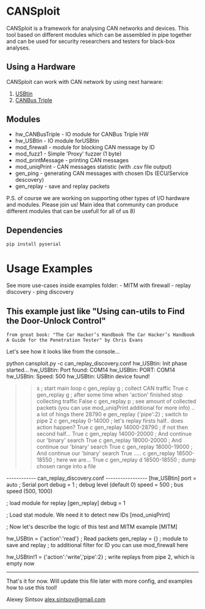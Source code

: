 # CANSploit

CANSploit is a framework for analysing CAN networks and devices.
This tool based on different modules which can be assembled in pipe together and
can be used for security researchers and testers for black-box analyses.

## Using a Hardware

CANSploit can work with CAN network by using next harware:

1. [USBtin](http://www.fischl.de/usbtin/)
2. [CANBus Triple](https://canb.us/)

## Modules

- hw_CANBusTriple  - IO module for CANBus Triple HW
- hw_USBtin        - IO module forUSBtin
- mod_firewall     - module for blocking CAN message by ID
- mod_fuzz1        - Simple 'Proxy' fuzzer  (1 byte)
- mod_printMessage - printing CAN messages
- mod_uniqPrint    - CAN messages statistic (with .csv file output)
- gen_ping	   - generating CAN messages with chosen IDs (ECU/Service descovery)
- gen_replay	   - save and replay packets

P.S. of course we are working on supporting other types of I/O hardware and modules. Please join us!
Main idea that community can produce different modules that can be usefull for all of us 8)

## Dependencies

    pip install pyserial


# Usage Examples
   See more use-cases inside examples folder:
        - MITM with firewall
        - replay discovery
        - ping discovery
##  This example just like "Using can-utils to Find the Door-Unlock Control" 
    from great book: "The Car Hacker’s Handbook The Car Hacker’s Handbook A Guide for the Penetration Tester" by Chris Evans         


Let's see how it looks like from the console...

python cansploit.py -c can_replay_discovery.conf
hw_USBtin: Init phase started...
hw_USBtin: Port found: COM14
hw_USBtin: PORT: COM14
hw_USBtin: Speed: 500
hw_USBtin: USBtin device found! 
>> s                            ; start main loop 
>> c gen_replay g               ; collect CAN traffic
True
>> c gen_replay g               ; after some time when 'action' finished stop collecting traffic
False
>> c gen_replay p               ; see amount of collected packets (you can use mod_uniqPrint additional for more info) .. a lot of hings there
>> 28790
>> e gen_replay {'pipe':2}      ; switch to pipe 2
>> c gen_replay 0-14000         ; let's replay firsts half.. does action happen?
>> True
>> c gen_replay 14000-28790     ; if not then second half...
>> True
>> c gen_replay 14000-20000     ; And continue our 'binary' search
>> True
>> c gen_replay 18000-20000     ; And continue our 'binary' search
>> True
>> c gen_replay 18000-19000    ; And continue our 'binary' search
>> True
.....
>> c gen_replay 18500-18550    ; here we are...
>> True
>> c gen_replay d 18500-18550  ; dump chosen range into a file
 
------------ can_replay_discovery.conf -----------------
[hw_USBtin]
port = auto         ; Serial port
debug = 1           ; debug level (default 0)
speed = 500         ; bus speed (500, 1000)

; load module for replay
[gen_replay]
debug = 1

; Load stat module. We need it to detect new IDs
[mod_uniqPrint] 

; Now let's describe the logic of this test and MITM example
[MITM]

hw_USBtin = {'action':'read'}    ; Read packets
gen_replay = {}                  ; module to save and replay
                                 ; to additional filter for ID you can use mod_firewall here

hw_USBtin!1 = {'action':'write','pipe':2}  ; write replays from pipe 2, which is empty now

----------------------------------------------------------



That's it for now. Will update this file later with more config, and examples how to use this tool!


Alexey Sintsov
alex.sintsov@gmail.com

